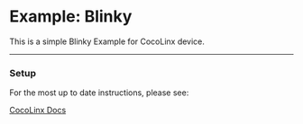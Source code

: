 # Example: Blinky

This is a simple Blinky Example for CocoLinx device.

-----
### Setup
For the most up to date instructions, please see:

[CocoLinx Docs]()
